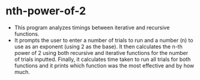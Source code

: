 # nth-power-of-2

- This program analyzes timings between iterative and recursive functions. 
- It prompts the user to enter a number of trials to run and a number (n) to use as an exponent (using 2 as the base). It then calculates the n-th power of 2 using both recursive and iterative functions for the number of trials inputted. Finally, it calculates time taken to run all trials for both functions and it prints which function was the most effective and by how much.
